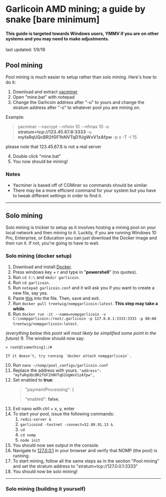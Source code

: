 # Garlicoin AMD mining; a guide by snake [bare minimum]
#### This guide is targeted towards Windows users, YMMV if you are on other systems and you may need to make adjustments.
last updated: 1/9/18
## Pool mining
Pool mining is much easier to setup rather than solo mining. Here's how to do it:

1. Download and extract [yacminer](https://drive.google.com/file/d/1T5P2sm0iYFwGU1kViK7yyKVKsMsULSVg/view?usp=sharing)
2. Open "mine.bat" with notepad
3. Change the Garlicoin address after "-u" to yours and change the stratum address after "-o" to whatever pool you are mining on.

Example:
> yacminer --nscrypt --nfmin 10 --nfmax 10 -o **stratum+tcp://123.45.67.8:3333** -u **myfaRqUQcBR2fGF1hNVTqD1UgWxV1zAfpw** -p x -T -I 15

please note that 123.45.67.8 is not a real server

4. Double click "mine.bat"
5. You now should be mining!

### Notes
* Yacminer is based off of CGMiner so commands should be similar.
* There may be a more efficient command for your system but you have to tweak different settings in order to find it.
***
## Solo mining
Solo mining is trickier to setup as it involves hosting a mining pool on your local network and then mining to it. Luckily, if you are running Windows 10 Pro, Enterprise, or Education you can just download the Docker image and then run it. If not, you're going to have to wait.
### Solo mining (docker setup)
1. Download and install [Docker](https://docs.docker.com/engine/installation/).
2. Press windows key + r and type in "**powershell**" (no quotes).
3. Run `cd C:\` and `mkdir garlicoin`.
4. Run `cd garlicoin`.
5. Run `notepad garlicoin.conf` and it will ask you if you want to create a new file, say yes.
6. Paste [this](https://pastebin.com/raw/BRGF9DTw) into the file. Then, save and exit.
7. Run `docker pull treetwig/nompgarlicoin:latest`. **This step may take a while**.
8. Run `docker run -it --name=nompgarlicoin -v C:\nompgarlicoin:/root/.garlicoin -p 127.0.0.1:3333:3333 -p 80:80 treetwig/nompgarlicoin:latest`.

*(everything below this point will most likely be simplified some point in the future)*
9. The window should now say:

	> root@[something]:/#

	If it doesn't, try running `docker attach nompgarlicoin`.
    
10. Run `nano ~/nomp/pool_configs/garlicoin.conf`
11. Replace the address with yours. `"address": "myfaRqUQcBR2fGF1hNVTqD1UgWxV1zAfpw",`
12. Set enabled to **true**:
	>"paymentProcessing": {
    >
    >"enabled": **false**,
13. Exit nano with ctrl + x, y, enter
10. To start your pool, issue the following commands:
	1. `redis-server &`
	2. `garlicoind -testnet -connect=52.89.91.13 &`
	3. `cd`
	4. `cd nomp`
	5. `node init`
11. You should now see output in the console.
12. Navigate to [127.0.0.1](http://127.0.0.1) in your browser and verify that NOMP (the pool) is running.
13. To start mining, follow all the same steps as in the section "Pool mining" and set the stratum address to "stratum+tcp://127.0.0.1:3333"
14. You should now be solo mining!

***
### Solo mining (building it yourself)
